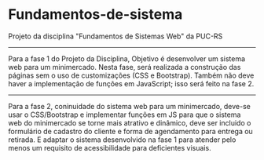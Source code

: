 # Fundamentos-de-sistema
Projeto da disciplina "Fundamentos de Sistemas Web" da PUC-RS

--------------------------------------------------------------------------
Para a fase 1 do Projeto da Disciplina, Objetivo é desenvolver um sistema web para um minimercado. 
Nesta fase, será realizada a construção das páginas sem o uso de customizações (CSS e Bootstrap). 
Também não deve haver a implementação de funções em JavaScript; isso será feito na fase 2.

----------------------------------------------------------------------------
Para a fase 2, coninuidade do sistema web para um minimercado, deve-se usar o CSS/Bootstrap e 
implementar funções em JS para que o sistema web do minimercado se torne mais atrativo e dinâmico,
deve ser incluido o formulário de cadastro do cliente e forma de agendamento para entrega ou retirada.
E adaptar o sistema desenvolvido na fase 1 para atender pelo menos um requisito de acessibilidade para
deficientes visuais.
